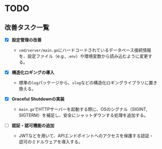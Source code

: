 # TODO

## 改善タスク一覧

- [x] **設定管理の改善**
  - `cmd/server/main.go`にハードコードされているデータベース接続情報を、設定ファイル（e.g., `.env`）や環境変数から読み込むように変更する。

- [x] **構造化ロギングの導入**
  - 標準の`log`パッケージから、`slog`などの構造化ロギングライブラリに置き換える。

- [x] **Graceful Shutdownの実装**
  - `main.go`でHTTPサーバーを起動する際に、OSのシグナル（SIGINT, SIGTERM）を補足し、安全にシャットダウンする処理を追加する。

- [ ] **認証・認可機能の追加**
  - JWTなどを用いて、APIエンドポイントへのアクセスを保護する認証・認可のミドルウェアを導入する。
